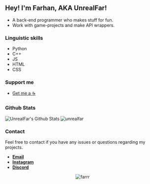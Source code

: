 ## Hey! I'm Farhan, AKA UnrealFar!
- A back-end programmer who makes stuff for fun.
- Work with game-projects and make API wrappers.

### Linguistic skills
- Python
- C++
- JS
- HTML
- CSS

### Support me
- [Get me a   ☕](https://ko-fi.com/farrr)

### Github Stats
<img align="left" alt="UnrealFar's Github Stats" src="https://github-readme-stats.vercel.app/api?username=UnrealFar&count_private=true&show_icons=true&theme=radical&border_radius=20&width=200&height=200">
<img align="center" src="https://github-readme-stats.vercel.app/api/top-langs/?username=UnrealFar&layout=compact&show_icons=true&title_color=eed49f&text_color=b7bdf8&icon_color=a6da95&bg_color=181926&border_color=c6a0f6&border_radius=20&width=200&height=200" alt = "unrealfar">


### Contact
Feel free to contact if you have any issues or questions regarding my projects.
- [**Email**](mailto:unrealreply@gmail.com)
- [**Instagram**](https://instagram.com/unrealfarrr)
- [**Discord**](https://discord.com/users/859996173943177226)


<p align="center"> <img src="https://komarev.com/ghpvc/?username=farrr&label=Profile%20views&color=0e75b6&style=flat" alt="farrr"/> </p>
